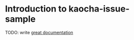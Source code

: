 # Introduction to kaocha-issue-sample

TODO: write [great documentation](http://jacobian.org/writing/what-to-write/)
